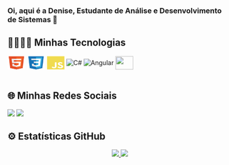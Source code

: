 ### Oi, aqui é a Denise, Estudante de Análise e Desenvolvimento de Sistemas 👋

## 👨🏽‍💻🚀 Minhas Tecnologias  

<div style="display: inline_block">
  <img align="center" alt="HTML" height="30" width="40" src="https://raw.githubusercontent.com/devicons/devicon/master/icons/html5/html5-original.svg">
  <img align="center" alt="CSS" height="30" width="40" src="https://raw.githubusercontent.com/devicons/devicon/master/icons/css3/css3-original.svg">
  <img align="center" alt="JavaScript" height="30" width="40" src="https://raw.githubusercontent.com/devicons/devicon/master/icons/javascript/javascript-plain.svg">
  <img align="center" alt="C#" height="30" width="40" src="https://img.shields.io/badge/C%23-239120?style=for-the-badge&logo=c-sharp&logoColor=white">
  <img align="center" alt="Angular" height="30" width="40" src="https://img.shields.io/badge/Angular-DD0031?style=for-the-badge&logo=angular&logoColor=white" /> 
  <img align="center" alt="" height="30" width="40" src="https://img.shields.io/badge/Bootstrap-563D7C?style=for-the-badge&logo=bootstrap&logoColor=white" /> 
  
</div><br>



## 🌐 Minhas Redes Sociais

<div> 
  <a href="https://instagram.com/instaprinsloo?igshid=YmMyMTA2M2Y=" target="_blank"><img src="https://img.shields.io/badge/-Instagram-%23E4405F?style=for-the-badge&logo=instagram&logoColor=white" target="_blank"></a>
  <a href="https://www.linkedin.com/in/luvoir/" target="_blank"><img src="https://img.shields.io/badge/-LinkedIn-%230077B5?style=for-the-badge&logo=linkedin&logoColor=white" target="_blank"></a> 
</div>

## ⚙️ Estatísticas GitHub

<div align="center">
  <a href="https://github.com/DeniseBarbosa">
  <img height="170em" src="https://github-readme-stats.vercel.app/api?username=DeniseBarbosa&show_icons=true&theme=dark&include_all_commits=true&count_private=true"/>
  <img height="170em" src="https://github-readme-stats.vercel.app/api/top-langs/?username=DeniseBarbosa&layout=compact&langs_count=7&theme=dark"/>
</div>
